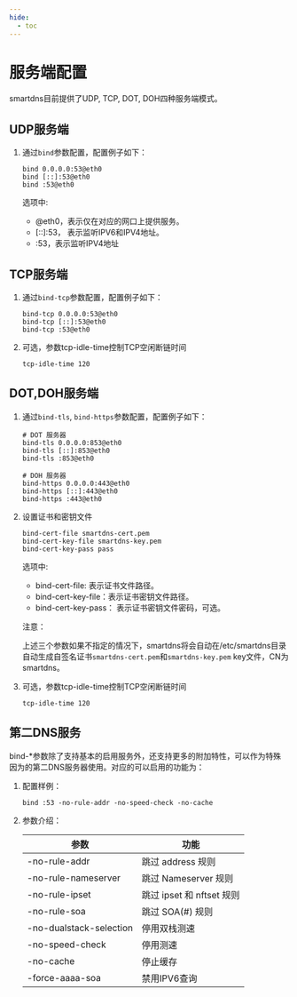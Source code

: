 ```yaml
---
hide:
  - toc
---
```


# 服务端配置

smartdns目前提供了UDP, TCP, DOT, DOH四种服务端模式。

## UDP服务端

1. 通过`bind`参数配置，配置例子如下：

    ```shell
    bind 0.0.0.0:53@eth0
    bind [::]:53@eth0
    bind :53@eth0
    ```

    选项中:

    * @eth0，表示仅在对应的网口上提供服务。
    * [::]:53， 表示监听IPV6和IPV4地址。
    * :53，表示监听IPV4地址

## TCP服务端

1. 通过`bind-tcp`参数配置，配置例子如下：

    ```shell
    bind-tcp 0.0.0.0:53@eth0
    bind-tcp [::]:53@eth0
    bind-tcp :53@eth0
    ```

1. 可选，参数tcp-idle-time控制TCP空闲断链时间

    ```shell
    tcp-idle-time 120
    ```

## DOT,DOH服务端

1. 通过`bind-tls`, `bind-https`参数配置，配置例子如下：

    ```shell
    # DOT 服务器
    bind-tls 0.0.0.0:853@eth0
    bind-tls [::]:853@eth0
    bind-tls :853@eth0

    # DOH 服务器
    bind-https 0.0.0.0:443@eth0
    bind-https [::]:443@eth0
    bind-https :443@eth0

    ```

1. 设置证书和密钥文件

    ```shell
    bind-cert-file smartdns-cert.pem
    bind-cert-key-file smartdns-key.pem
    bind-cert-key-pass pass
    ```

    选项中:

    * bind-cert-file: 表示证书文件路径。
    * bind-cert-key-file：表示证书密钥文件路径。
    * bind-cert-key-pass： 表示证书密钥文件密码，可选。

    注意：

    上述三个参数如果不指定的情况下，smartdns将会自动在/etc/smartdns目录自动生成自签名证书`smartdns-cert.pem`和`smartdns-key.pem` key文件，CN为smartdns。

1. 可选，参数tcp-idle-time控制TCP空闲断链时间

    ```shell
    tcp-idle-time 120
    ```

## 第二DNS服务

bind-*参数除了支持基本的启用服务外，还支持更多的附加特性，可以作为特殊因为的第二DNS服务器使用。对应的可以启用的功能为：

1. 配置样例：

    ```shell
    bind :53 -no-rule-addr -no-speed-check -no-cache
    ```

1. 参数介绍：

    |参数|功能|
    |---|---|
    |-no-rule-addr|跳过 address 规则|
    |-no-rule-nameserver|跳过 Nameserver 规则|
    |-no-rule-ipset|跳过 ipset 和 nftset 规则|
    |-no-rule-soa|跳过 SOA(#) 规则|
    |-no-dualstack-selection|停用双栈测速|
    |-no-speed-check|停用测速|
    |-no-cache|停止缓存|
    |-force-aaaa-soa|禁用IPV6查询|
